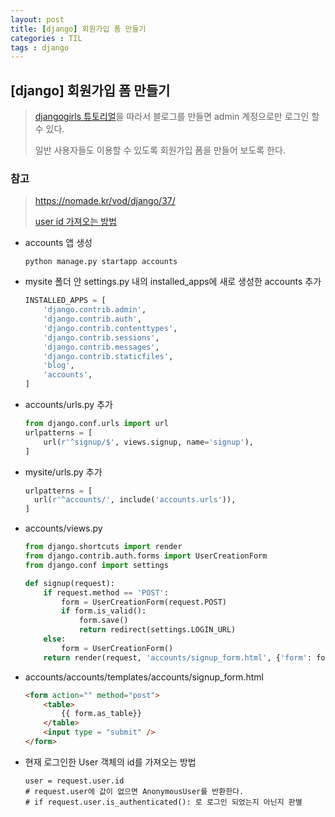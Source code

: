 ```yaml
---
layout: post
title: [django] 회원가입 폼 만들기
categories : TIL
tags : django
---
```



## [django] 회원가입 폼 만들기

>[djangogirls 튜토리얼](https://tutorial.djangogirls.org/ko/)을 따라서 블로그를 만들면 admin 계정으로만 로그인 할 수 있다.
>
>일반 사용자들도 이용할 수 있도록 회원가입 폼을 만들어 보도록 한다.



### 참고 

>https://nomade.kr/vod/django/37/
>
>[user id 가져오는 방법 ](https://stackoverflow.com/questions/12615154/how-to-get-the-currently-logged-in-users-user-id-in-django/12615192)



- accounts 앱 생성

  ```
  python manage.py startapp accounts
  ```

- mysite 폴더 안 settings.py 내의 installed_apps에 새로 생성한 accounts 추가

  ```python
  INSTALLED_APPS = [
      'django.contrib.admin',
      'django.contrib.auth',
      'django.contrib.contenttypes',
      'django.contrib.sessions',
      'django.contrib.messages',
      'django.contrib.staticfiles',
      'blog',
      'accounts', 
  ]
  ```


- accounts/urls.py 추가

  ```python
  from django.conf.urls import url
  urlpatterns = [
      url(r'^signup/$', views.signup, name='signup'),
  ]
  ```

- mysite/urls.py 추가

  ```python
  urlpatterns = [
  	url(r'^accounts/', include('accounts.urls')),
  ]
  ```

- accounts/views.py

  ```python
  from django.shortcuts import render
  from django.contrib.auth.forms import UserCreationForm
  from django.conf import settings

  def signup(request):
      if request.method == 'POST':
          form = UserCreationForm(request.POST)
          if form.is_valid():
              form.save()
              return redirect(settings.LOGIN_URL)
      else:
          form = UserCreationForm()
      return render(request, 'accounts/signup_form.html', {'form': form})
  ```

- accounts/accounts/templates/accounts/signup_form.html

  ```html
  <form action="" method="post">
      <table>
          {{ form.as_table}}        
      </table>
      <input type = "submit" />
  </form>
  ```

- 현재 로그인한 User 객체의 id를 가져오는 방법 

  ```
  user = request.user.id
  # request.user에 값이 없으면 AnonymousUser를 반환한다.
  # if request.user.is_authenticated(): 로 로그인 되었는지 아닌지 판별
  ```

  ​